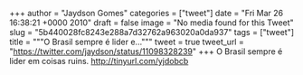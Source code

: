 
+++
author = "Jaydson Gomes"
categories = ["tweet"]
date = "Fri Mar 26 16:38:21 +0000 2010"
draft = false
image = "No media found for this Tweet"
slug = "5b440028fc8243e288a7d32762a963020a0da937"
tags = ["tweet"]
title = """O Brasil sempre é lider e..."""
tweet = true
tweet_url = "https://twitter.com/jaydson/status/11098328239"
+++
O Brasil sempre é lider em coisas ruins. http://tinyurl.com/yjdobcb

